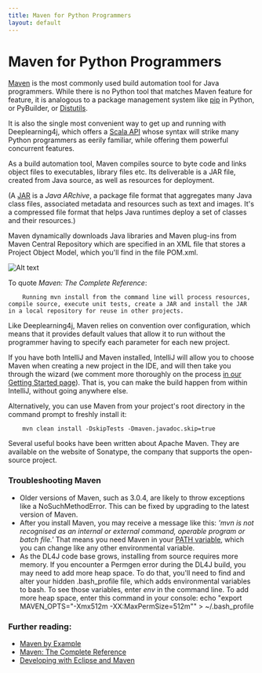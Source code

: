 ```yaml
---
title: Maven for Python Programmers
layout: default
---
```


# Maven for Python Programmers

[Maven](https://en.wikipedia.org/wiki/Apache_Maven) is the most commonly used build automation tool for Java programmers. While there is no Python tool that matches Maven feature for feature, it is analogous to a package management system like [pip](https://en.wikipedia.org/wiki/Pip_(package_manager)) in Python, or PyBuilder, or [Distutils](http://docs.activestate.com/activepython/3.2/diveintopython3/html/packaging.html). 

It is also the single most convenient way to get up and running with Deeplearning4j, which offers a [Scala API](http://nd4j.org/scala.html) whose syntax will strike many Python programmers as eerily familiar, while offering them powerful concurrent features. 

As a build automation tool, Maven compiles source to byte code and links object files to executables, library files etc. Its deliverable is a JAR file, created from Java source, as well as resources for deployment. 

(A [JAR](https://en.wikipedia.org/wiki/JAR_%28file_format%29) is a *Java ARchive*, a package file format that aggregates many Java class files, associated metadata and resources such as text and images. It's a compressed file format that helps Java runtimes  deploy a set of classes and their resources.) 

Maven dynamically downloads Java libraries and Maven plug-ins from Maven Central Repository which are specified in an XML file that stores a Project Object Model, which you'll find in the file POM.xml. 

![Alt text](../img/maven_schema.png)

To quote *Maven: The Complete Reference*: 

		Running mvn install from the command line will process resources, compile source, execute unit tests, create a JAR and install the JAR in a local repository for reuse in other projects. 

Like Deeplearning4j, Maven relies on convention over configuration, which means that it provides default values that allow it to run without the programmer having to specify each parameter for each new project. 

If you have both IntelliJ and Maven installed, IntelliJ will allow you to choose Maven when creating a new project in the IDE, and will then take you through the wizard (we comment more thoroughly on the process [in our Getting Started page](http://nd4j.org/getstarted.html#maven)). That is, you can make the build happen from within IntelliJ, without going anywhere else. 

Alternatively, you can use Maven from your project's root directory in the command prompt to freshly install it:

		mvn clean install -DskipTests -Dmaven.javadoc.skip=true

Several useful books have been written about Apache Maven. They are available on the website of Sonatype, the company that supports the open-source project. 

### Troubleshooting Maven

* Older versions of Maven, such as 3.0.4, are likely to throw exceptions like a NoSuchMethodError. This can be fixed by upgrading to the latest version of Maven. 
* After you install Maven, you may receive a message like this: *'mvn is not recognised as an internal or external command, operable program or batch file.'* That means you need Maven in your [PATH variable](https://www.java.com/en/download/help/path.xml), which you can change like any other environmental variable. 
* As the DL4J code base grows, installing from source requires more memory. If you encounter a Permgen error during the DL4J build, you may need to add more heap space. To do that, you'll need to find and alter your hidden .bash_profile file, which adds environmental variables to bash. To see those variables, enter *env* in the command line. To add more heap space, enter this command in your console:
      echo "export MAVEN_OPTS="-Xmx512m -XX:MaxPermSize=512m"" > ~/.bash_profile

### Further reading:

* [Maven by Example](https://books.sonatype.com/mvnex-book/reference/public-book.html)
* [Maven: The Complete Reference](https://books.sonatype.com/mvnref-book/reference/public-book.html)
* [Developing with Eclipse and Maven](https://books.sonatype.com/m2eclipse-book/reference/)

